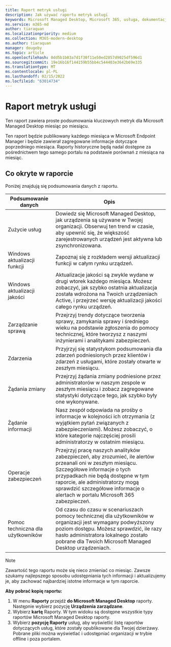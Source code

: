 ```yaml
---
title: Raport metryk usługi
description: Jak używać raportu metryk usługi
keywords: Microsoft Managed Desktop, Microsoft 365, usługa, dokumentacja
ms.service: m365-md
author: tiaraquan
ms.localizationpriority: medium
ms.collection: M365-modern-desktop
ms.author: tiaraquan
manager: dougeby
ms.topic: article
ms.openlocfilehash: 0dd5b1b03a7d1f30f11e50ed2857d9025df596d1
ms.sourcegitcommit: 19e16b16f144159b55bb4c544403e3642b69e335
ms.translationtype: MT
ms.contentlocale: pl-PL
ms.lasthandoff: 02/15/2022
ms.locfileid: "63014734"
---
```

# <a name="service-metrics-report"></a>Raport metryk usługi

Ten raport zawiera proste podsumowania kluczowych metryk dla Microsoft Managed Desktop miesiąc po miesiącu.

Ten raport będzie publikowany każdego miesiąca w Microsoft Endpoint Manager i będzie zawierał zagregowane informacje dotyczące poprzedniego miesiąca. Raporty historyczne będą nadal dostępne za pośrednictwem tego samego portalu na podstawie porównań z miesiąca na miesiąc.

## <a name="whats-covered-in-the-report"></a>Co okryte w raporcie

Poniżej znajdują się podsumowania danych z raportu.

| Podsumowanie danych | Opis |
| ------ | ------ |
| Zużycie usług | Dowiedz się Microsoft Managed Desktop, jak urządzenia są używane w Twojej organizacji. Obserwuj ten trend w czasie, aby upewnić się, że większość zarejestrowanych urządzeń jest aktywna lub zsynchronizowana. |
| Windows aktualizacji funkcji | Zapoznaj się z rozkładem wersji aktualizacji funkcji w całym rynku urządzeń. |
|Windows aktualizacji jakości | Aktualizacje jakości są zwykle wydane w drugi wtorek każdego miesiąca. Możesz zobaczyć, jak szybko ostatnia aktualizacja została wdrożona na Twoich urządzeniach Active, i przejrzeć wersję aktualizacji jakości całego rynku urządzeń. |
| Zarządzanie sprawą | Przejrzyj trendy dotyczące tworzenia sprawy, zamykania sprawy i średniego wieku na podstawie zgłoszenia do pomocy technicznej, które tworzysz z naszymi inżynierami i analitykami zabezpieczeń. |
| Zdarzenia | Przyjrzyj się statystykom podsumowania dla zdarzeń podniesionych przez klientów i zdarzeń z usługami, które zostały otwarte w zeszłym miesiącu. |
| Żądania zmiany | Przejrzyj żądania zmiany podniesione przez administratorów w naszym zespole w zeszłym miesiącu i zobacz zagregowane statystyki dotyczące tego, jak szybko były one wykonywane. |
| Żądanie informacji | Nasz zespół odpowiada na prośby o informacje w kolejności ich otrzymania (z wyjątkiem pytań związanych z zabezpieczeniami). Możesz zobaczyć, o które kategorie najczęściej prosili administratorzy w ostatnim miesiącu. |
| Operacje zabezpieczeń | Przejrzyj pracę naszych analityków zabezpieczeń, aby zrozumieć, ile alertów przeanali oni w zeszłym miesiącu. Szczegółowe informacje o tych przypadkach nie będą dostępne w tym raporcie, ale administratorzy mogą sprawdzić szczegółowe informacje o alertach w portalu Microsoft 365 zabezpieczeń. |
| Pomoc techniczna dla użytkowników | Od czasu do czasu w scenariuszach pomocy technicznej dla użytkowników w organizacji jest wymagany podwyższony poziom dostępu. Możesz sprawdzić, ile razy hasło administratora lokalnego zostało pobrane dla Twoich Microsoft Managed Desktop urządzeniach. |

> [!NOTE]
> Zawartość tego raportu może się nieco zmieniać co miesiąc. Zawsze szukamy najlepszego sposobu udostępniania tych informacji i aktualizujemy je, aby zachować najbardziej istotne informacje w tym raporcie.

**Aby pobrać kopię raportu:**

1. W menu **Raporty** przejdź **do Microsoft Managed Desktop** raporty. Następnie wybierz pozycję **Urządzenia zarządzane**.
1. Wybierz **kartę** Raporty. W tym widoku są dostępne wszystkie typy raportów Microsoft Managed Desktop raporty.
1. Wybierz **pozycję Raporty** usług, aby wyświetlić listę raportów dotyczących usług, które zostały opublikowane dla Twojej dzierżawy. Pobrane pliki można wyświetlać i udostępniać organizacji w trybie offline i poza portalem.
